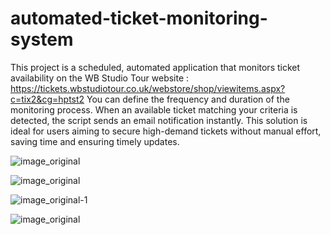 # automated-ticket-monitoring-system
This project is a scheduled, automated application that monitors ticket availability on the WB Studio Tour website : https://tickets.wbstudiotour.co.uk/webstore/shop/viewitems.aspx?c=tix2&cg=hptst2 
You can define the frequency and duration of the monitoring process. When an available ticket matching your criteria is detected, the script sends an email notification instantly. This solution is ideal for users aiming to secure high-demand tickets without manual effort, saving time and ensuring timely updates.

![image_original](https://github.com/user-attachments/assets/5b38863e-07e5-4d07-9b95-f2485e488358)

![image_original](https://github.com/user-attachments/assets/c19472ac-39eb-49d9-9d07-7fffc7d6a952)

![image_original-1](https://github.com/user-attachments/assets/f6766144-afb0-4838-a125-f9791a2815d2)

![image_original](https://github.com/user-attachments/assets/17706aa0-16e4-4283-979f-2a1610da2999)
